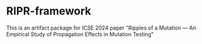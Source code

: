 # RIPR-framework
This is an artifact package for ICSE 2024 paper "Ripples of a Mutation — An Empirical Study of Propagation Effects in Mutation Testing"
